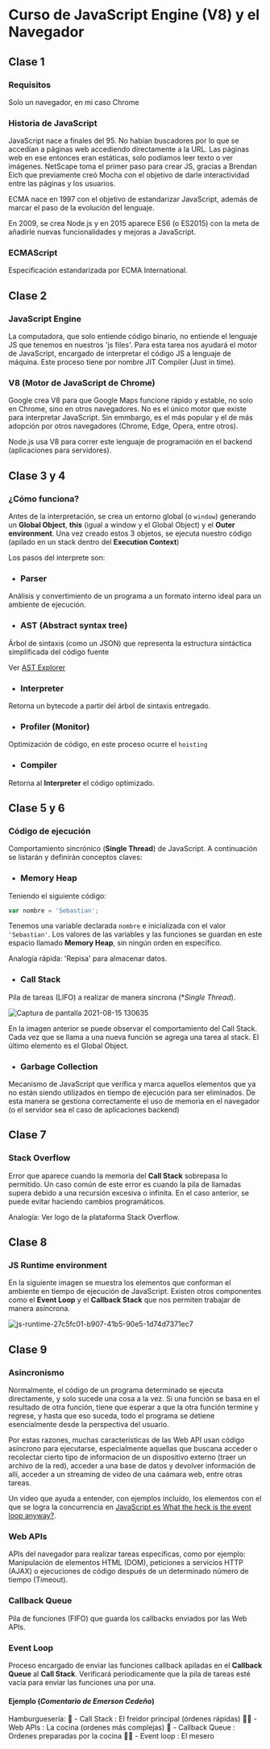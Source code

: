 # Curso de JavaScript Engine (V8) y el Navegador

## Clase 1

### Requisitos
Solo un navegador, en mi caso Chrome

### Historia de JavaScript
JavaScript nace a finales del 95. No habían buscadores por lo que se accedían a páginas web accediendo directamente a la URL. Las páginas web en ese entonces eran estáticas, solo podíamos leer texto o ver imágenes.
NetScape toma el primer paso para crear JS, gracias a Brendan Eich que previamente creó Mocha con el objetivo de darle interactividad entre las páginas y los usuarios.

ECMA nace en 1997 con el objetivo de estandarizar JavaScript, además de marcar el paso de la evolución del lenguaje.

En 2009, se crea Node.js y en 2015 aparece ES6 (o ES2015) con la meta de añadirle nuevas funcionalidades y mejoras a JavaScript.

### ECMAScript
Especificación estandarizada por ECMA International.

## Clase 2

### JavaScript Engine

La computadora, que solo entiende código binario, no entiende el lenguaje JS que tenemos en nuestros 'js files'. Para esta tarea nos ayudará el motor de JavaScript, encargado de interpretar el código JS a lenguaje de máquina. Este proceso tiene por nombre JIT Compiler (Just in time).

### V8 (Motor de JavaScript de Chrome)

Google crea V8 para que Google Maps funcione rápido y estable, no solo en Chrome, sino en otros navegadores. No es el único motor que existe para interpretar JavaScript. Sin emmbargo, es el más popular y el de más adopción por otros navegadores (Chrome, Edge, Opera, entre otros).

Node.js usa V8 para correr este lenguaje de programación en el backend (aplicaciones para servidores).

## Clase 3 y 4

### ¿Cómo funciona?

Antes de la interpretación, se crea un entorno global (o ```window```) generando un **Global Object**, **this** (igual a window y el Global Object) y el **Outer environment**. Una vez creado estos 3 objetos, se ejecuta nuestro código (apilado en un stack dentro del **Execution Context**)

Los pasos del interprete son:

* ### Parser
Análisis y convertimiento de un programa a un formato interno ideal para un ambiente de ejecución.
* ### AST (Abstract syntax tree)
<p>Árbol de sintaxis (como un JSON) que representa la estructura sintáctica simplificada del código fuente </p>
<p>Ver <a href="https://astexplorer.net/">AST Explorer</a></p>

* ### Interpreter
Retorna un bytecode a partir del árbol de sintaxis entregado.
* ### Profiler (Monitor)
Optimización de código, en este proceso ocurre el ```hoisting```
* ### Compiler
Retorna al **Interpreter** el código optimizado.

## Clase 5 y 6

### Código de ejecución

Comportamiento sincrónico (**Single Thread**) de JavaScript. A continuación se listarán y definirán conceptos claves:

* ### Memory Heap

Teniendo el siguiente código:

```javascript
var nombre = 'Sebastian';
```

Tenemos una variable declarada ```nombre``` e inicializada con el valor ```'Sebastian'```. Los valores de las variables y las funciones se guardan en este espacio llamado **Memory Heap**, sin ningún orden en específico.

Analogía rápida: 'Repisa' para almacenar datos.

* ### Call Stack

Pila de tareas (LIFO) a realizar de manera síncrona (**Single Thread*).

![Captura de pantalla 2021-08-15 130635](https://user-images.githubusercontent.com/14263134/129488206-063f52a4-ea4f-4df7-a30c-c0d4c7113d3e.jpg)

En la imagen anterior se puede observar el comportamiento del Call Stack. Cada vez que se llama a una nueva función se agrega una tarea al stack. El último elemento es el Global Object.

* ### Garbage Collection

Mecanismo de JavaScript que verifica y marca aquellos elementos que ya no están siendo utilizados en tiempo de ejecución para ser eliminados. De esta manera se gestiona correctamente el uso de memoria en el navegador (o el servidor sea el caso de aplicaciones backend)

## Clase 7

### Stack Overflow

Error que aparece cuando la memoria del **Call Stack** sobrepasa lo permitido. Un caso común de este error es cuando la pila de llamadas supera debido a una recursión excesiva o infinita. En el caso anterior, se puede evitar haciendo cambios programáticos.

Analogía: Ver logo de la plataforma Stack Overflow.

## Clase 8

### JS Runtime environment

En la siguiente imagen se muestra los elementos que conforman el ambiente en tiempo de ejecución de JavaScript. Existen otros componentes como el **Event Loop** y el **Callback Stack** que nos permiten trabajar de manera asíncrona.

![js-runtime-27c5fc01-b907-41b5-90e5-1d74d7371ec7](https://user-images.githubusercontent.com/14263134/129930266-e933dfad-88c8-4b78-b133-9566533bfc10.png)

## Clase 9

### Asincronismo

Normalmente, el código de un programa determinado se ejecuta directamente, y solo sucede una cosa a la vez. Si una función se basa en el resultado de otra función, tiene que esperar a que la otra función termine y regrese, y hasta que eso suceda, todo el programa se detiene esencialmente desde la perspectiva del usuario.

Por estas razones, muchas características de las Web API usan código asíncrono para ejecutarse, especialmente aquellas que buscana acceder o recolectar cierto tipo de informacion de un dispositivo externo (traer un archivo de la red), acceder a una base de datos y devolver información de allí, acceder a un streaming de video de una caámara web, entre otras tareas.

Un video que ayuda a entender, con ejemplos incluído, los elementos con el que se logra la concurrencia en <a href="https://www.youtube.com/watch?v=8aGhZQkoFbQ" target="_blank">JavaScript es What the heck is the event loop anyway?</a>.

### Web APIs

APIs del navegador para realizar tareas específicas, como por ejemplo: Manipulación de elementos HTML (DOM), peticiones a servicios HTTP (AJAX) o ejecuciones de código después de un determinado número de tiempo (Timeout).

### Callback Queue

Pila de funciones (FIFO) que guarda los callbacks enviados por las Web APIs.

### Event Loop

Proceso encargado de enviar las funciones callback apiladas en el **Callback Queue** al **Call Stack**. Verificará periodicamente que la pila de tareas esté vacía para enviar las funciones una por una.

#### Ejemplo (*Comentario de Emerson Cedeño*)

Hamburguesería:
🍔 - Call Stack : El freidor principal (órdenes rápidas)
👨‍🍳 - Web APIs : La cocina (ordenes más complejas)
🍲 - Callback Queue : Ordenes preparadas por la cocina
💁‍♂️ - Event loop : El mesero
